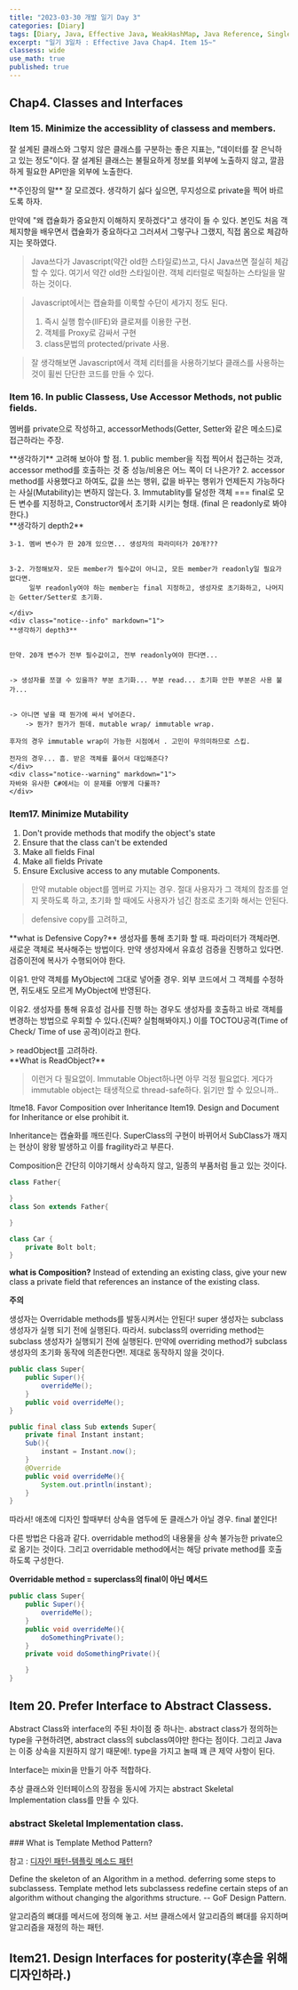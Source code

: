 ```yaml
---
title: "2023-03-30 개발 일기 Day 3"
categories: [Diary]
tags: [Diary, Java, Effective Java, WeakHashMap, Java Reference, Singleton]
excerpt: "일기 3일차 : Effective Java Chap4. Item 15~"
classess: wide
use_math: true
published: true
---
```


## Chap4. Classes and Interfaces

### Item 15. Minimize the accessiblity of classess and members.

잘 설계된 클래스와 그렇지 않은 클래스를 구분하는 좋은 지표는, "데이터를 잘 은닉하고 있는 정도"이다.
잘 설계된 클래스는 불필요하게 정보를 외부에 노출하지 않고, 깔끔하게 필요한 API만을 외부에 노출한다.

<div class="notice--primary" markdown="1">
**주인장의 말**
잘 모르겠다. 생각하기 싫다 싶으면, 무지성으로 private을 찍어 바르도록 하자.


만약에 "왜 캡슐화가 중요한지 이해하지 못하겠다"고 생각이 들 수 있다. 본인도 처음 객체지향을 배우면서 캡슐화가 중요하다고 그러셔서 그렇구나 그랬지, 직접 몸으로 체감하지는 못하였다.


> Java쓰다가 Javascript(약간 old한 스타일로)쓰고, 다시 Java쓰면 절실히 체감할 수 있다.
> 여기서 약간 old한 스타일이란. 객체 리터럴로 떡칠하는 스타일을 말하는 것이다.


> Javascript에서는 캡슐화를 이룩할 수단이 세가지 정도 된다.
> 1. 즉시 실행 함수(IIFE)와 클로져를 이용한 구현.
> 2. 객체를 Proxy로 감싸서 구현
> 3. class문법의 protected/private 사용.


> 잘 생각해보면 Javascript에서 객체 리터를을 사용하기보다 클래스를 사용하는 것이 휠씬 단단한 코드를 만들 수 있다.

</div>

### Item 16. In public Classess, Use Accessor Methods, not public fields.

멤버를 private으로 작성하고, accessorMethods(Getter, Setter와 같은 메소드)로 접근하라는 주장.

<div class="notice--primary" markdown="1">
**생각하기**
고려해 보아야 할 점.
1. public member을 직접 찍어서 접근하는 것과, accessor method를 호출하는 것 중 성능/비용은 어느 쪽이 더 나은가?
2. accessor method를 사용했다고 하여도, 값을 쓰는 행위, 값을 바꾸는 행위가 언제든지 가능하다는 사실(Mutability)는 변하지 않는다.
3. Immutablity를 달성한 객체 === final로 모든 변수를 지정하고, Constructor에서 초기화 시키는 형태. (final 은 readonly로 봐야 한다.)
    <div class="notice" markdown="1">
    **생각하기 depth2**


    3-1. 멤버 변수가 한 20개 있으면... 생성자의 파라미터가 20개???


    3-2. 가정해보자. 모든 member가 필수값이 아니고, 모든 member가 readonly일 필요가 없다면.
         일부 readonly여야 하는 member는 final 지정하고, 생성자로 초기화하고, 나머지는 Getter/Setter로 초기화.
        
    </div>
    <div class="notice--info" markdown="1">
    **생각하기 depth3**


    만약. 20개 변수가 전부 필수값이고, 전부 readonly여야 한다면...


    -> 생성자를 쪼갤 수 있을까? 부분 초기화... 부분 read... 초기화 안한 부분은 사용 불가...


    -> 아니면 넣을 때 뭔가에 싸서 넣어준다. 
        -> 뭔가? 뭔가가 뭔데. mutable wrap/ immutable wrap. 

    후자의 경우 immutable wrap이 가능한 시점에서 . 고민이 무의미하므로 스킵.

    전자의 경우... 흠. 받은 객체를 풀어서 대입해준다? 
    </div>
    <div class="notice--warning" markdown="1">
    자바와 유사한 C#에서는 이 문제를 어떻게 다룰까?
    </div>
</div>

### Item17. Minimize Mutability

1. Don't provide methods that modify the object's state
2. Ensure that the class can't be extended
3. Make all fields Final
4. Make all fields Private
5. Ensure Exclusive access to any mutable Components.


> 만약 mutable object를 멤버로 가지는 경우. 절대 사용자가 그 객체의 참조를 얻지 못하도록 하고, 초기화 할 때에도 사용자가 넘긴 참조로 초기화 해서는 안된다.


> defensive copy를 고려하고,
<div class="notice" markdown="1">
**what is Defensive Copy?** 
생성자를 통해 초기화 할 때. 파라미터가 객체라면. 새로운 객체로 복사해주는 방법이다.
만약 생성자에서 유효성 검증을 진행하고 있다면. 검증이전에 복사가 수행되어야 한다.


이유1. 만약 객체를 MyObject에 그대로 넣어줄 경우. 외부 코드에서 그 객체를 수정하면, 쥐도새도 모르게 MyObject에 반영된다.


이유2. 생성자를 통해 유효성 검사를 진행 하는 경우도 생성자를 호출하고 바로 객체를 변경하는 방법으로 우회할 수 있다.(진짜? 실험해봐야지.) 이를 TOCTOU공격(Time of Check/ Time of use 공격)이라고 한다.
</div>
> readObject를 고려하라.
<div class="notice" markdown="1">
**What is ReadObject?**

</div>

> 이런거 다 필요없이. Immutable Object하나면 아무 걱정 필요없다. 게다가 immutable object는 태생적으로 thread-safe하다. 읽기만 할 수 있으니까..


Itme18. Favor Composition over Inheritance
Item19. Design and Document for Inheritance or else prohibit it.


Inheritance는 캡슐화를 깨뜨린다.
SuperClass의 구현이 바뀌어서 SubClass가 깨지는 현상이 왕왕 발생하고 이를 fragility라고 부른다.

Composition은 간단히 이야기해서 상속하지 않고, 일종의 부품처럼 들고 있는 것이다.
```java
class Father{

}
class Son extends Father{

}
```

```java
class Car {
    private Bolt bolt;
}
```

**what is Composition?**
Instead of extending an existing class, give your new class a private field that references
an instance of the existing class. 

**주의**

생성자는 Overridable methods를 발동시켜서는 안된다!
super 생성자는 subclass 생성자가 실행 되기 전에 실행된다. 따라서. subclass의 overriding method는 subclass 생성자가 실행되기 전에 실행된다.
만약에 overriding method가 subclass 생성자의 초기화 동작에 의존한다면!. 제대로 동작하지 않을 것이다.

```java
public class Super{
    public Super(){
        overrideMe();
    }
    public void overrideMe();
}
```

```java
public final class Sub extends Super{
    private final Instant instant;
    Sub(){
        instant = Instant.now();
    }
    @Override
    public void overrideMe(){
        System.out.println(instant);
    }
}
```

따라서! 애초에 디자인 할때부터 상속을 염두에 둔 클래스가 아닐 경우. final 붙인다!

다른 방법은 다음과 같다. overridable method의 내용물을 상속 불가능한 private으로 옮기는 것이다. 그리고 overridable method에서는 해당 private method를 호출하도록 구성한다.

**Overridable method = superclass의 final이 아닌 메서드**

```java
public class Super{
    public Super(){
        overrideMe();
    }
    public void overrideMe(){
        doSomethingPrivate();
    }
    private void doSomethingPrivate(){

    }
}
```

## Item 20. Prefer Interface to Abstract Classess.

Abstract Class와 interface의 주된 차이점 중 하나는. abstract class가 정의하는 type을 구현하려면, abstract class의 subclass여야만 한다는 점이다. 그리고 Java는 이중 상속을 지원하지 않기 때문에!. type을 가지고 놀때 꽤 큰 제약 사항이 된다.

Interface는 mixin을 만들기 아주 적합하다.

추상 클래스와 인터페이스의 장점을 동시에 가지는 abstract Skeletal Implementation class를 만들 수 있다.



### abstract Skeletal Implementation class.


<div class="notice" markdown="1">
### What is Template Method Pattern?

참고 : <a href="https://yaboong.github.io/design-pattern/2018/09/27/template-method-pattern/">디자인 패턴-템플릿 메소드 패턴</a>

Define the skeleton of an Algorithm in a method. deferring some steps to subclassess. Template method lets subclassess redefine certain steps of an algorithm without changing the algorithms structure.
-- GoF Design Pattern.

알고리즘의 뼈대를 메서드에 정의해 놓고. 서브 클래스에서 알고리즘의 뼈대를 유지하며 알고리즘을 재정의 하는 패턴.


</div>


## Item21. Design Interfaces for posterity(후손을 위해 디자인하라.)




